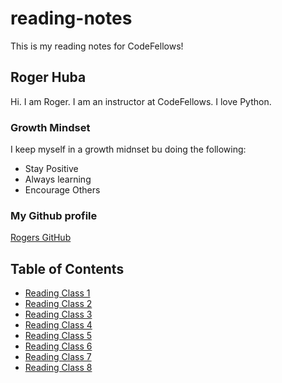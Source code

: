 # reading-notes

This is my reading notes for CodeFellows!

## Roger Huba

Hi. I am Roger. I am an instructor at CodeFellows. I love Python.

### Growth Mindset

I keep myself in a growth midnset bu doing the following:

- Stay Positive
- Always learning
- Encourage Others

### My Github profile

[Rogers GitHub](https://github.com/RogerHuba)

## Table of Contents

- [Reading Class 1](markdown.md)
- [Reading Class 2](coderscomputer.md)
- [Reading Class 3](revisions.md)
- [Reading Class 4](class4.md)
- [Reading Class 5](class5.md)
- [Reading Class 6](class6.md)
- [Reading Class 7](class7.md)
- [Reading Class 8](class8.md)
